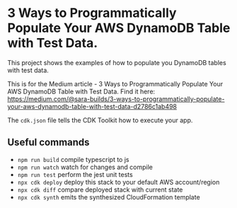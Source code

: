 # 3 Ways to Programmatically Populate Your AWS DynamoDB Table with Test Data.

This project shows the examples of how to populate you DynamoDB tables with test data.

This is for the Medium article 	- 3 Ways to Programmatically Populate Your AWS DynamoDB Table with Test Data.
Find it here: https://medium.com/@sara-builds/3-ways-to-programmatically-populate-your-aws-dynamodb-table-with-test-data-d2786c1ab498


The `cdk.json` file tells the CDK Toolkit how to execute your app.

## Useful commands

* `npm run build`   compile typescript to js
* `npm run watch`   watch for changes and compile
* `npm run test`    perform the jest unit tests
* `npx cdk deploy`  deploy this stack to your default AWS account/region
* `npx cdk diff`    compare deployed stack with current state
* `npx cdk synth`   emits the synthesized CloudFormation template
